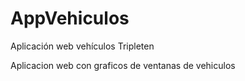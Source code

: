 # AppVehiculos
Aplicación web vehículos Tripleten 

Aplicacion web con graficos de ventanas de vehiculos

